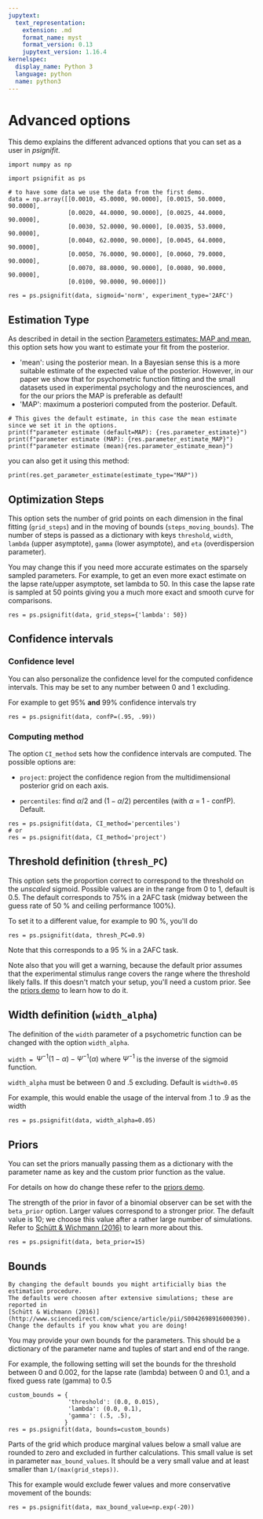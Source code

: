 ```yaml
---
jupytext:
  text_representation:
    extension: .md
    format_name: myst
    format_version: 0.13
    jupytext_version: 1.16.4
kernelspec:
  display_name: Python 3
  language: python
  name: python3
---
```


# Advanced options

This demo explains the different advanced options that you can set as a user in *psignifit*.

```{code-cell} ipython3
import numpy as np

import psignifit as ps

# to have some data we use the data from the first demo.
data = np.array([[0.0010, 45.0000, 90.0000], [0.0015, 50.0000, 90.0000],
                 [0.0020, 44.0000, 90.0000], [0.0025, 44.0000, 90.0000],
                 [0.0030, 52.0000, 90.0000], [0.0035, 53.0000, 90.0000],
                 [0.0040, 62.0000, 90.0000], [0.0045, 64.0000, 90.0000],
                 [0.0050, 76.0000, 90.0000], [0.0060, 79.0000, 90.0000],
                 [0.0070, 88.0000, 90.0000], [0.0080, 90.0000, 90.0000],
                 [0.0100, 90.0000, 90.0000]])

res = ps.psignifit(data, sigmoid='norm', experiment_type='2AFC')
```


## Estimation Type
As described in detail in the section [Parameters estimates: MAP and mean](map_vs_mean), this option sets how you want to estimate your fit from the posterior.

- 'mean': using the posterior mean. In a Bayesian sense this is a more suitable estimate of the expected value of the posterior. However, in our paper we show that for psychometric function fitting and the small datasets used in experimental psychology and the neurosciences, and for the our priors the MAP is preferable as default!
- 'MAP': maximum a posteriori computed from the posterior. Default.

```{code-cell} ipython3
# This gives the default estimate, in this case the mean estimate since we set it in the options.
print(f"parameter estimate (default=MAP): {res.parameter_estimate}")
print(f"parameter estimate (MAP): {res.parameter_estimate_MAP}")
print(f"parameter estimate (mean){res.parameter_estimate_mean}")
```

you can also get it using this method:
```{code-cell} ipython3
print(res.get_parameter_estimate(estimate_type="MAP"))
```

## Optimization Steps
This option sets the number of grid points on each dimension in the final
fitting (`grid_steps`) and in the moving of bounds (`steps_moving_bounds`).
The number of steps is passed as a dictionary with keys `threshold`, `width`, `lambda` (upper asymptote),
`gamma` (lower asymptote), and `eta` (overdispersion parameter).

You may change this if you need more accurate estimates on the sparsely
sampled parameters. For example, to get an even more exact estimate on the
lapse rate/upper asymptote, set lambda to 50.
In this case the lapse rate is sampled at 50 points giving you a much more exact and smooth curve for comparisons.

```{code-cell} ipython3
res = ps.psignifit(data, grid_steps={'lambda': 50})
```

## Confidence intervals

### Confidence level
You can also personalize the confidence level for the computed confidence intervals.
This may be set to any number between 0 and 1 excluding.

For example to get 95% **and** 99% confidence intervals try

```{code-cell} ipython3
res = ps.psignifit(data, confP=(.95, .99))
```

### Computing method

The option `CI_method` sets how the confidence intervals are computed. The possible options are:

- `project`: project the confidence region from the multidimensional posterior grid on each axis.

- `percentiles`: find $\alpha/2$ and $(1-\alpha/2)$ percentiles (with $\alpha$ = 1 - confP). Default.

```{code-cell} ipython3
res = ps.psignifit(data, CI_method='percentiles')
# or
res = ps.psignifit(data, CI_method='project')
```

## Threshold definition (`thresh_PC`)

This option sets the proportion correct to correspond to the threshold on the *unscaled* sigmoid. Possible values 
are in the range from 0 to 1, default is 0.5. The default corresponds to 75\% in a 2AFC task (midway between the 
guess rate of 50 % and ceiling performance 100%).

To set it to a different value, for example to 90 %, you'll do

```{code-cell} ipython3
res = ps.psignifit(data, thresh_PC=0.9)
```

Note that this corresponds to a 95 \% in a 2AFC task.

Note also that you will get a warning, because the default prior assumes that the experimental
stimulus range covers the range where the threshold likely falls. If this doesn't match your
setup, you'll need a custom prior. See the [priors demo](priors) to learn how to do it.



## Width definition (`width_alpha`)

The definition of the `width` parameter of a psychometric function can be changed with the option `width_alpha`.

`width = `$\Psi^{-1}(1-\alpha) - \Psi^{-1}(\alpha)$ where $\Psi^{-1}$ is the inverse of the sigmoid function.

`width_alpha` must be between 0 and .5 excluding. Default is `width=0.05`

For example, this would enable the usage of the interval from .1 to .9 as the width

```{code-cell} ipython3
res = ps.psignifit(data, width_alpha=0.05)
```

## Priors

You can set the priors manually passing them as a dictionary with the parameter name as key and the custom prior function
as the value.

For details on how do change these refer to the [priors demo](priors).


The strength of the prior in favor of a binomial observer can be set with
the `beta_prior` option. Larger values correspond to a stronger prior.
The default value is 10; we choose this value after
a rather large number of simulations. Refer to
[Schütt & Wichmann (2016)](http://www.sciencedirect.com/science/article/pii/S0042698916000390) 
to learn more about this.

```{code-cell} ipython3
res = ps.psignifit(data, beta_prior=15)
```


## Bounds

```{warning}
By changing the default bounds you might artificially bias the estimation procedure. 
The defaults were choosen after extensive simulations; these are reported in 
[Schütt & Wichmann (2016)](http://www.sciencedirect.com/science/article/pii/S0042698916000390). 
Change the defaults if you know what you are doing!
```

You may provide your own bounds for the parameters.
This should be a dictionary of the parameter name and tuples of
start and end of the range.

For example, the following setting will set the bounds for the threshold between 0 and 0.002,
for the lapse rate (lambda) between 0 and 0.1, and a fixed guess rate (gamma) to 0.5

```{code-cell} ipython3
custom_bounds = {
                 'threshold': (0.0, 0.015),
                 'lambda': (0.0, 0.1),
                 'gamma': (.5, .5),
                }
res = ps.psignifit(data, bounds=custom_bounds)
```


Parts of the grid which produce marginal values below a small value are rounded to zero 
and excluded in further calculations. This small value is set in parameter `max_bound_values`.
It should be a very small value and at least smaller than `1/(max(grid_steps))`.

This for example would exclude fewer values and more conservative
movement of the bounds:

```{code-cell} ipython3
res = ps.psignifit(data, max_bound_value=np.exp(-20))
```
